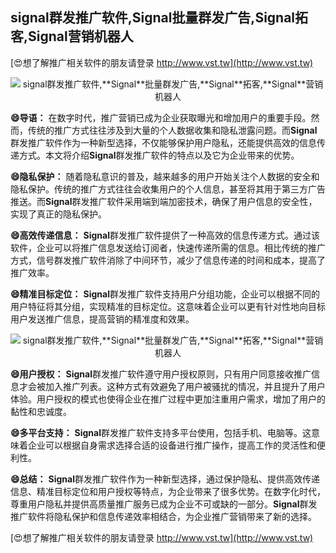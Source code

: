 ## **signal群发推广软件,**Signal**批量群发广告,**Signal**拓客,**Signal**营销机器人**

[😍想了解推广相关软件的朋友请登录 http://www.vst.tw](http://www.vst.tw)

 <center><img src="https://vst.tw/MP4/tuiguang/png/6.png" alt="signal群发推广软件,**Signal**批量群发广告,**Signal**拓客,**Signal**营销机器人"></center>

**😄导语：**
在数字时代，推广营销已成为企业获取曝光和增加用户的重要手段。然而，传统的推广方式往往涉及到大量的个人数据收集和隐私泄露问题。而**Signal**群发推广软件作为一种新型选择，不仅能够保护用户隐私，还能提供高效的信息传递方式。本文将介绍**Signal**群发推广软件的特点以及它为企业带来的优势。

**😄隐私保护：**
随着隐私意识的普及，越来越多的用户开始关注个人数据的安全和隐私保护。传统的推广方式往往会收集用户的个人信息，甚至将其用于第三方广告推送。而**Signal**群发推广软件采用端到端加密技术，确保了用户信息的安全性，实现了真正的隐私保护。

**😄高效传递信息：**
**Signal**群发推广软件提供了一种高效的信息传递方式。通过该软件，企业可以将推广信息发送给订阅者，快速传递所需的信息。相比传统的推广方式，信号群发推广软件消除了中间环节，减少了信息传递的时间和成本，提高了推广效率。

**😄精准目标定位：**
**Signal**群发推广软件支持用户分组功能，企业可以根据不同的用户特征将其分组，实现精准的目标定位。这意味着企业可以更有针对性地向目标用户发送推广信息，提高营销的精准度和效果。

 <center><img src="https://vst.tw/MP4/tuiguang/png/2.png" alt="signal群发推广软件,**Signal**批量群发广告,**Signal**拓客,**Signal**营销机器人"></center>

**😄用户授权：**
**Signal**群发推广软件遵守用户授权原则，只有用户同意接收推广信息才会被加入推广列表。这种方式有效避免了用户被骚扰的情况，并且提升了用户体验。用户授权的模式也使得企业在推广过程中更加注重用户需求，增加了用户的黏性和忠诚度。

**😄多平台支持：**
**Signal**群发推广软件支持多平台使用，包括手机、电脑等。这意味着企业可以根据自身需求选择合适的设备进行推广操作，提高工作的灵活性和便利性。

**😄总结：**
**Signal**群发推广软件作为一种新型选择，通过保护隐私、提供高效传递信息、精准目标定位和用户授权等特点，为企业带来了很多优势。在数字化时代，尊重用户隐私并提供高质量推广服务已成为企业不可或缺的一部分。**Signal**群发推广软件将隐私保护和信息传递效率相结合，为企业推广营销带来了新的选择。

[😍想了解推广相关软件的朋友请登录 http://www.vst.tw](http://www.vst.tw)



